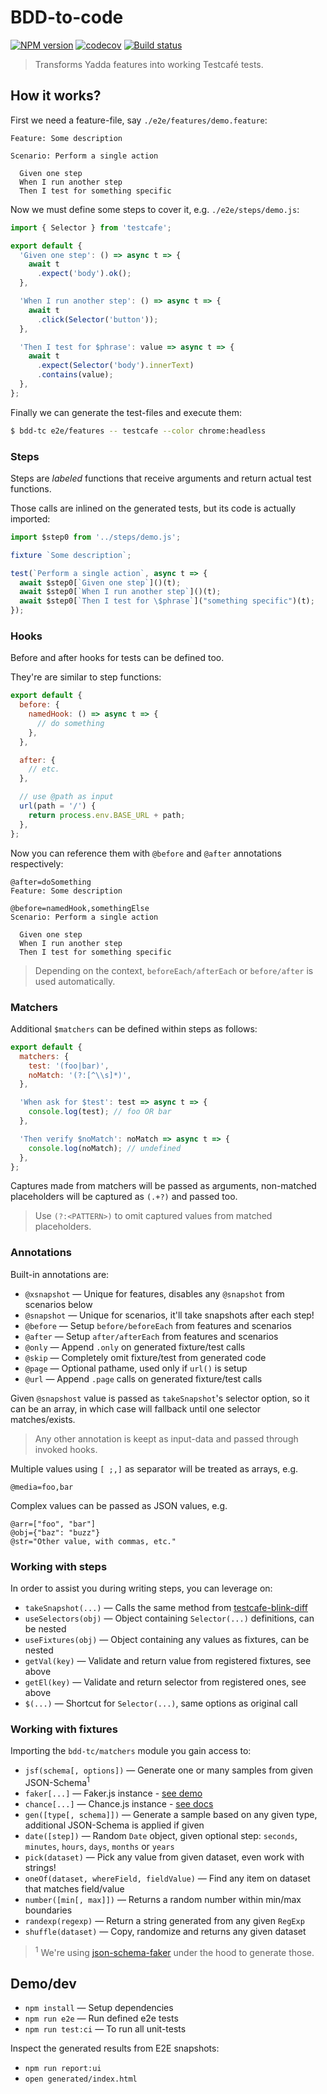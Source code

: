 # BDD-to-code

[![NPM version](https://badge.fury.io/js/bdd-tc.svg)](http://badge.fury.io/js/bdd-tc)
[![codecov](https://codecov.io/gh/tacoss/bdd-tc/branch/master/graph/badge.svg)](https://codecov.io/gh/tacoss/bdd-tc)
[![Build status](https://github.com/tacoss/bdd-tc/workflows/ci/badge.svg)](https://github.com/tacoss/bdd-tc/actions)

> Transforms Yadda features into working Testcafé tests.

## How it works?

First we need a feature-file, say `./e2e/features/demo.feature`:

```feature
Feature: Some description

Scenario: Perform a single action

  Given one step
  When I run another step
  Then I test for something specific
```

Now we must define some steps to cover it, e.g. `./e2e/steps/demo.js`:

```js
import { Selector } from 'testcafe';

export default {
  'Given one step': () => async t => {
    await t
      .expect('body').ok();
  },

  'When I run another step': () => async t => {
    await t
      .click(Selector('button'));
  },

  'Then I test for $phrase': value => async t => {
    await t
      .expect(Selector('body').innerText)
      .contains(value);
  },
};
```

Finally we can generate the test-files and execute them:

```bash
$ bdd-tc e2e/features -- testcafe --color chrome:headless
```

### Steps

Steps are _labeled_ functions that receive arguments and return actual test functions.

Those calls are inlined on the generated tests, but its code is actually imported:


```js
import $step0 from '../steps/demo.js';

fixture `Some description`;

test(`Perform a single action`, async t => {
  await $step0[`Given one step`]()(t);
  await $step0[`When I run another step`]()(t);
  await $step0[`Then I test for \$phrase`]("something specific")(t);
});
```

### Hooks

Before and after hooks for tests can be defined too.

They're are similar to step functions:

```js
export default {
  before: {
    namedHook: () => async t => {
      // do something
    },
  },

  after: {
    // etc.
  },

  // use @path as input
  url(path = '/') {
    return process.env.BASE_URL + path;
  },
};
```

Now you can reference them with `@before` and `@after` annotations respectively:

```behat
@after=doSomething
Feature: Some description

@before=namedHook,somethingElse
Scenario: Perform a single action

  Given one step
  When I run another step
  Then I test for something specific
```

> Depending on the context, `beforeEach/afterEach` or `before/after` is used automatically.

### Matchers

Additional `$matchers` can be defined within steps as follows:

```js
export default {
  matchers: {
    test: '(foo|bar)',
    noMatch: '(?:[^\\s]*)',
  },

  'When ask for $test': test => async t => {
    console.log(test); // foo OR bar
  },

  'Then verify $noMatch': noMatch => async t => {
    console.log(noMatch); // undefined
  },
};
```

Captures made from matchers will be passed as arguments, non-matched placeholders will be captured as `(.+?)` and passed too.

> Use `(?:<PATTERN>)` to omit captured values from matched placeholders.

### Annotations

Built-in annotations are:

- `@xsnapshot` &mdash; Unique for features, disables any `@snapshot` from scenarios below
- `@snapshot` &mdash; Unique for scenarios, it'll take snapshots after each step!
- `@before` &mdash; Setup `before/beforeEach` from features and scenarios
- `@after` &mdash; Setup `after/afterEach` from features and scenarios
- `@only` &mdash; Append `.only` on generated fixture/test calls
- `@skip` &mdash; Completely omit fixture/test from generated code
- `@page` &mdash; Optional pathame, used only if `url()` is setup
- `@url` &mdash; Append `.page` calls on generated fixture/test calls

Given `@snapshost` value is passed as `takeSnapshot`'s selector option, so it can be an array, in which case will fallback until one selector matches/exists.

> Any other annotation is keept as input-data and passed through invoked hooks.

Multiple values using `[ ;,]` as separator will be treated as arrays, e.g.

```behat
@media=foo,bar
```

Complex values can be passed as JSON values, e.g.

```behat
@arr=["foo", "bar"]
@obj={"baz": "buzz"}
@str="Other value, with commas, etc."
```

### Working with steps

In order to assist you during writing steps, you can leverage on:

- `takeSnapshot(...)` &mdash; Calls the same method from [testcafe-blink-diff](https://www.npmjs.com/package/testcafe-blink-diff)
- `useSelectors(obj)` &mdash; Object containing `Selector(...)` definitions, can be nested
- `useFixtures(obj)` &mdash; Object containing any values as fixtures, can be nested
- `getVal(key)` &mdash; Validate and return value from registered fixtures, see above
- `getEl(key)` &mdash; Validate and return selector from registered ones, see above
- `$(...)` &mdash; Shortcut for `Selector(...)`, same options as original call

### Working with fixtures

Importing the `bdd-tc/matchers` module you gain access to:

- `jsf(schema[, options])` &mdash; Generate one or many samples from given JSON-Schema<sup>1</sup>
- `faker[...]` &mdash; Faker.js instance - [see demo](https://cdn.rawgit.com/Marak/faker.js/master/examples/browser/index.html)
- `chance[...]` &mdash; Chance.js instance - [see docs](https://chancejs.com/)
- `gen([type[, schema]])` &mdash; Generate a sample based on any given type, additional JSON-Schema is applied if given
- `date([step])` &mdash; Random `Date` object, given optional step: `seconds`, `minutes`, `hours`, `days`, `months` or `years`
- `pick(dataset)` &mdash; Pick any value from given dataset, even work with strings!
- `oneOf(dataset, whereField, fieldValue)` &mdash; Find any item on dataset that matches field/value
- `number([min[, max]])` &mdash; Returns a random number within min/max boundaries
- `randexp(regexp)` &mdash; Return a string generated from any given `RegExp`
- `shuffle(dataset)` &mdash; Copy, randomize and returns any given dataset

> <sup>1</sup> We're using [json-schema-faker](https://www.npmjs.com/package/json-schema-faker) under the hood to generate those.

## Demo/dev

- `npm install` &mdash; Setup dependencies
- `npm run e2e` &mdash; Run defined e2e tests
- `npm run test:ci` &mdash; To run all unit-tests

Inspect the generated results from E2E snapshots:

- `npm run report:ui`
- `open generated/index.html`
